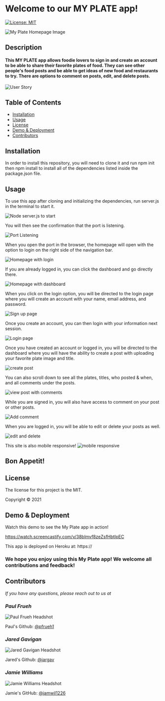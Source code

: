 # Welcome to our MY PLATE app!

[![License: MIT](https://img.shields.io/badge/License-MIT-yellow.svg)](https://opensource.org/licenses/MIT)

![My Plate Homepage Image](./public/stylesheets/images/my-plate-homepage-image.png)
## Description

#### This MY PLATE app allows foodie lovers to sign in and create an account to be able to share their favorite plates of food. They can see other people's food posts and be able to get ideas of new food and restaurants to try. There are options to comment on posts, edit, and delete posts.
![User Story](./public/stylesheets/images/user-story.png)

## Table of Contents
* [Installation](#installation)
* [Usage](#usage)
* [License](#license)
* [Demo & Deployment](#demo)
* [Contributors](#contributors)


## Installation
In order to install this repository, you will need to clone it and run npm init then npm install to install all of the dependencies listed inside the package.json file.

## Usage
To use this app after cloning and initializing the dependencies, run server.js in the terminal to start it.

![Node server.js to start](./public/stylesheets/images/node-server.png)

You will then see the confirmation that the port is listening.

![Port Listening](./public/stylesheets/images/port-listening.png)

When you open the port in the browser, the homepage will open with the option to login on the right side of the navigation bar.

![Homepage with login](./public/stylesheets/images/homepage-login.png)

If you are already logged in, you can click the dashboard and go directly there.

![Homepage with dashboard](./public/stylesheets/images/homepage-dashboard.png)

When you click on the login option, you will be directed to the login page where you will create an account with your name, email address, and password.

![Sign up page](./public/stylesheets//images/sign-up-login.png)

Once you create an account, you can then login with your information next session.

![Login page](./public/stylesheets/images/login.png)

Once you have created an account or logged in, you will be directed to the dashboard where you will have the ability to create a post with uploading your favorite plate image and title. 

![create post](./public/stylesheets/images/dashboard.png)

You can also scroll down to see all the plates, titles, who posted & when, and all comments under the posts.

![view post with comments](./public/stylesheets/images/post-comments.png)

While you are signed in, you will also have access to comment on your post or other posts.

![Add comment](./public/stylesheets/images/add-comment.png)


When you are logged in, you will be able to edit or delete your posts as well.

![edit and delete](./public/stylesheets/images/edit-delete.png)


This site is also mobile responsive!
![mobile responsive](./public/stylesheets/images/responsive.png)



## Bon Appetit!


## License
The license for this project is the MIT.

Copyright © 2021


## Demo & Deployment
Watch this demo to see the My Plate app in action!

https://watch.screencastify.com/v/38blmvf8zeZsfHbtIpEC

This app is deployed on Heroku at: https://


### We hope you enjoy using this My Plate app! We welcome all contributions and feedback!


## Contributors
*If you have any questions, please reach out to us at*

### _Paul Frueh_ 
![Paul Frueh Headshot](./public/stylesheets/images/paul-frueh-headshot.png)

Paul's Github: [@pfrueh1](https://github.com/pfrueh1/)

### _Jared Gavigan_ 
![Jared Gavigan Headshot](./public/stylesheets/images/jared-gavigan-headshot.png)

Jared's Github: [@jargav](https://github.com/Jargav)

### _Jamie Williams_ 

![Jamie Williams Headshot](./public/stylesheets/images/jamie-williams-headshot.png)

Jamie's GitHub: [@jamwil1226](https://github.com/jamwil1226/)




